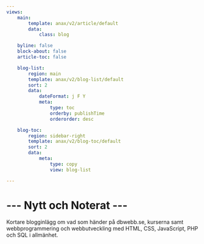 ```yaml
---
views:
    main:
        template: anax/v2/article/default
        data:
            class: blog

    byline: false
    block-about: false
    article-toc: false

    blog-list:
        region: main
        template: anax/v2/blog-list/default
        sort: 2
        data:
            dateFormat: j F Y
            meta:
                type: toc
                orderby: publishTime
                orderorder: desc

    blog-toc:
        region: sidebar-right
        template: anax/v2/blog-toc/default
        sort: 2
        data:
            meta:
                type: copy
                view: blog-list

---
```

--- Nytt och Noterat ---
===========================

Kortare blogginlägg om vad som händer på dbwebb.se, kurserna samt webbprogrammering och webbutveckling med HTML, CSS, JavaScript, PHP och SQL i allmänhet.
